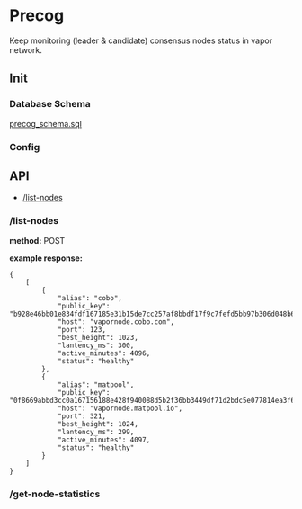 # Precog

Keep monitoring (leader & candidate) consensus nodes status in vapor network.

## Init

### Database Schema
[precog_schema.sql](./sql_dump/precog_schema.sql)

### Config

## API

+ [/list-nodes](#list-nodes)

### /list-nodes

__method:__ POST

__example response:__
```
{
    [
        {
            "alias": "cobo",
            "public_key": "b928e46bb01e834fdf167185e31b15de7cc257af8bbdf17f9c7fefd5bb97b306d048b6bc0da2097152c1c2ff38333c756a543adbba7030a447dcc776b8ac64ef",
            "host": "vapornode.cobo.com",
            "port": 123,
            "best_height": 1023,
            "lantency_ms": 300,
            "active_minutes": 4096,
            "status": "healthy"
        },
        {
            "alias": "matpool",
            "public_key": "0f8669abbd3cc0a167156188e428f940088d5b2f36bb3449df71d2bdc5e077814ea3f68628eef279ed435f51ee26cff00f8bd28fabfd500bedb2a9e369f5c825",
            "host": "vapornode.matpool.io",
            "port": 321,
            "best_height": 1024,
            "lantency_ms": 299,
            "active_minutes": 4097,
            "status": "healthy"
        }
    ] 
}
```


### /get-node-statistics
